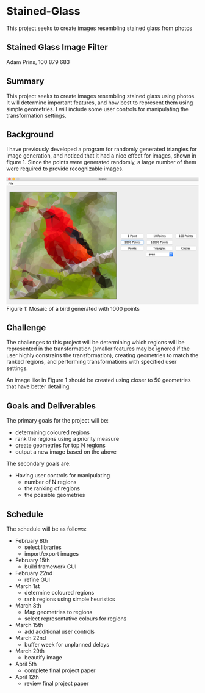 # Stained-Glass
This project seeks to create images resembling stained glass from photos

## Stained Glass Image Filter

Adam Prins, 100 879 683

## Summary
This project seeks to create images resembling stained glass using photos. It will determine important features, and how best to represent them using simple geometries. I will include some user controls for manipulating the transformation settings.

## Background
I have previously developed a program for randomly generated triangles for image generation, and noticed that it had a nice effect for images, shown in figure 1. Since the points were generated randomly, a large number of them were required to provide recognizable images.

![A mosaic of a bird made using 1000 points. The large details of the bird can be made out, but are not particularly sharp or vivid.](/docs/bird-1000-points.png)
Figure 1: Mosaic of a bird generated with 1000 points


## Challenge
The challenges to this project will be determining which regions will be represented in the transformation (smaller features may be ignored if the user highly constrains the transformation), creating geometries to match the ranked regions, and performing transformations with specified user settings.

An image like in Figure 1 should be created using closer to 50 geometries that have better detailing.


## Goals and Deliverables
The primary goals for the project will be:
* determining coloured regions
* rank the regions using a priority measure
* create geometries for top N regions
* output a new image based on the above

The secondary goals are:
* Having user controls for manipulating
  * number of N regions
  * the ranking of regions
  * the possible geometries

## Schedule
The schedule will be as follows:
* February 8th
  * select libraries
  * import/export images
* February 15th
  * build framework GUI
* February 22nd
  * refine GUI
* March 1st
  * determine coloured regions
  * rank regions using simple heuristics
* March 8th
  * Map geometries to regions
  * select representative colours for regions
* March 15th
  * add additional user controls
* March 22nd
  * buffer week for unplanned delays
* March 29th
  * beautify image
* April 5th
  * complete final project paper
* April 12th
  * review final project paper
